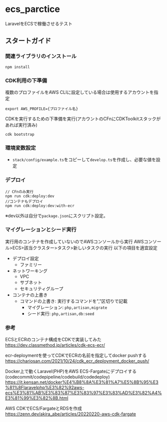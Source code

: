 # ecs_parctice
LaravelをECSで稼働させるテスト

## スタートガイド
### 関連ライブラリのインストール
```
npm install
```

### CDK利用の下準備
複数のプロファイルをAWS CLIに設定している場合は使用するアカウントを指定
```
export AWS_PROFILE={プロファイル名}
```
CDKを実行するための下準備を実行(アカウントのCFnにCDKToolkitスタックがあれば実行済み)
```
cdk bootstrap
```

### 環境変数設定
- `stack/config/example.ts`をコピーして`develop.ts`を作成し、必要な値を設定


### デプロイ
```
// CFnのみ実行
npm run cdk:deploy:dev
//コンテナもデプロイ
npm run cdk:deploy:dev:with-ecr
```

※dev以外は自分で`package.json`にスクリプト設定。

### マイグレーションとシード実行
実行用のコンテナを作成していないのでAWSコンソールから実行
AWSコンソール>ECS>該当クラスター>タスク>新しいタスクの実行
以下の項目を適宜設定
- デプロイ設定
  - ファミリー
- ネットワーキング
  - VPC
  - サブネット
  - セキュリティグループ
- コンテナの上書き
  - コマンドの上書き: 実行するコマンドを","区切りで記載
    - マイグレーション: `php,artisan,migrate`
    - シード実行: `php,artisan,db:seed`

### 参考
ECSとECRのコンテナ構成をCDKで実装してみた
https://dev.classmethod.jp/articles/cdk-ecs-ecr/

ecr-deploymentを使ってCDKでECRの名前を指定してdocker pushする
https://chariosan.com/2021/10/24/cdk_ecr_deployment_docker_push/

Docker上で動くLaravel(PHP)をAWS ECS-Fargateにデプロイする(codecommit/codepipeline/codebuild/codedeploy)
https://it.kensan.net/docker%E4%B8%8A%E3%81%A7%E5%8B%95%E3%81%8Flaravelphp%E3%82%92aws-ecs%E3%81%AB%E3%83%87%E3%83%97%E3%83%AD%E3%82%A4%E3%81%99%E3%82%8B.html

AWS CDKでECS/FargateとRDSを作成
https://zenn.dev/akira_abe/articles/20220220-aws-cdk-fargate